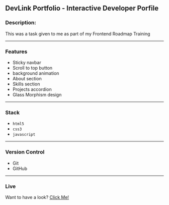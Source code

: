 ## DevLink Portfolio - Interactive Developer Porfile

### Description:
This was a task given to me as part of my Frontend Roadmap Training

---

### Features
- Sticky navbar
- Scroll to top button
- background animation
- About section
- Skills section
- Projects accordion
- Glass Morphism design

---

### Stack
- `html5`
- `css3`
- `javascript`

---

### Version Control
- Git
- GitHub

---

### Live

Want to have a look?
<a href="https://chris-error-404.github.io/DevLink-Portfolio/">Click Me!</a>

